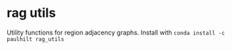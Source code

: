 # rag utils
Utility functions for region adjacency graphs. Install with `conda install -c paulhilt rag_utils`
